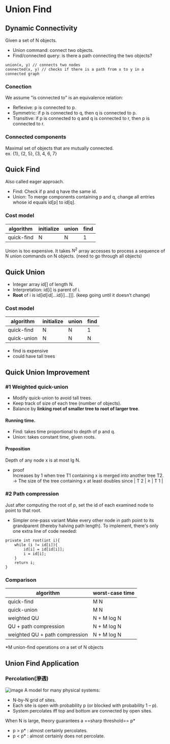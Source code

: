 # Union Find
## Dynamic Connectivity
Given a set of N objects.
- Union command: connect two objects.
- Find/connected query: is there a path connecting the two objects?
```
union(x, y) // connects two nodes
connected(x, y) // checks if there is a path from x to y in a connected graph
```
### Conection
We assume "is connected to" is an equivalence relation:
- Reflexive: p is connected to p.
- Symmetric: if p is connected to q, then q is connected to p.
- Transitive: if p is connected to q and q is connected to r,
then p is connected to r.
### Connected components
Maximal set of objects that are mutually connected.  
ex. {1}, {2, 5}, {3, 4, 6, 7}

## Quick Find
Also called eager approach.
- Find: Check if p and q have the same id.
- Union: To merge components containing p and q, change all entries whose id equals id[p] to id[q].

### Cost model
|  algorithm   | initialize  | union  | find  |
|  ----  | ----  | ----  | ----  |
| quick-find | N | N |1 |

Union is too expensive. It takes $N^2$ array accesses to process a sequence of N union commands on N objects.
(need to go through all objects)
## Quick Union
- Integer array id[] of length N.
- Interpretation: id[i] is parent of i.
- **Root** of i is id[id[id[...id[i]...]]]. (keep going until it doesn’t change)
### Cost model
|  algorithm   | initialize  | union  | find  |
|  ----  | ----  | ----  | ----  |
| quick-find | N | N | 1 |
| quick-union | N | N | N |

- find is expensive
- could have tall trees
## Quick Union Improvement
### #1 Weighted quick-union
- Modify quick-union to avoid tall trees.
- Keep track of size of each tree (number of objects).
- Balance by **linking root of smaller tree to root of larger tree**.
#### Running time.
- Find: takes time proportional to depth of p and q.
- Union: takes constant time, given roots.
#### Proposition
Depth of any node x is at most lg N.
- proof  
Increases by 1 when tree T1 containing x is merged into another tree T2.
-> The size of the tree containing x at least doubles since | T 2 | ≥ | T 1 |
### #2 Path compression
Just after computing the root of p, set the id of each examined node to point to that root.
- Simpler one-pass variant
Make every other node in path point to its grandparent (thereby halving path length).
To implement, there's only one extra line of code needed:
```
private int root(int i){
	while (i != id[i]){
		id[i] = id[id[i]];
		i = id[i];
	}
	return i;
}

```
### Comparison
|  algorithm   | worst-case time  |
|  ----  | ----  |
| quick-find | M N |
| quick-union | M N |
| weighted QU | N + M log N |
| QU + path compression | N + M log N |
| weighted QU + path compression | N + M log N |

*M union-find operations on a set of N objects

## Union Find Application 
### Percolation(滲透)
![image](https://www.cs.princeton.edu/courses/archive/spring11/cos226/assignments/percolates.png)
A model for many physical systems:
- N-by-N grid of sites.
- Each site is open with probability p (or blocked with probability 1 – p).
- System percolates iff top and bottom are connected by open sites.

When N is large, theory guarantees a ==sharp threshold== p*
- p > p* : almost certainly percolates.
- p < p* : almost certainly does not percolate.